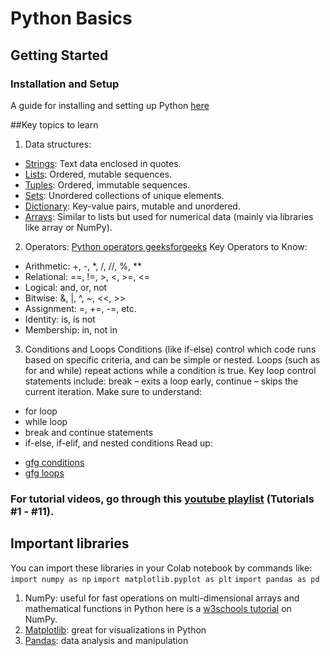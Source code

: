 # Python Basics
## Getting Started
### Installation and Setup
A guide for installing and setting up Python [here](https://wiki.python.org/moin/BeginnersGuide/Download)

##Key topics to learn
1. Data structures:
  * [Strings](https://www.geeksforgeeks.org/python-strings/?ref=lbp): Text data enclosed in quotes.
  * [Lists](https://www.geeksforgeeks.org/python-list/?ref=lbp): Ordered, mutable sequences.
  * [Tuples](https://www.geeksforgeeks.org/python-tuples/?ref=lbp): Ordered, immutable sequences.
  * [Sets](https://www.geeksforgeeks.org/python-sets/?ref=lbp): Unordered collections of unique elements.
  * [Dictionary](https://www.geeksforgeeks.org/python-dictionary/?ref=lbp): Key-value pairs, mutable and unordered.
  * [Arrays](https://www.geeksforgeeks.org/python-arrays/?ref=lbp): Similar to lists but used for numerical data (mainly via libraries like array or NumPy).
2. Operators: [Python operators geeksforgeeks](https://www.geeksforgeeks.org/python-operators/?ref=lbp)
Key Operators to Know:
  * Arithmetic: +, -, *, /, //, %, **
  * Relational: ==, !=, >, <, >=, <= 
  * Logical: and, or, not  
  * Bitwise: &, |, ^, ~, <<, >> 
  * Assignment: =, +=, -=, etc.
  * Identity: is, is not
  * Membership: in, not in
3. Conditions and Loops
Conditions (like if-else) control which code runs based on specific criteria, and can be simple or nested. Loops (such as for and while) repeat actions while a condition is true. Key loop control statements include:
break – exits a loop early,
continue – skips the current iteration.
Make sure to understand:
* for loop
* while loop
* break and continue statements
* if-else, if-elif, and nested conditions
Read up:
- [gfg conditions](https://www.w3schools.com/python/python_conditions.asp)
- [gfg loops](https://www.geeksforgeeks.org/loops-in-python/)
### For tutorial videos, go through this [youtube playlist](https://www.youtube.com/playlist?list=PLzMcBGfZo4-mFu00qxl0a67RhjjZj3jXm) (Tutorials #1 - #11).

## Important libraries
You can import these libraries in your Colab notebook by commands like:
 `import numpy as np`
 `import matplotlib.pyplot as plt`
 `import pandas as pd`
1. NumPy: useful for fast operations on multi-dimensional arrays and mathematical functions in Python
here is a [w3schools tutorial](https://www.w3schools.com/python/numpy/default.asp) on NumPy.
2. [Matplotlib](https://www.w3schools.com/python/matplotlib_intro.asp): great for visualizations in Python  
3. [Pandas](https://www.w3schools.com/python/pandas/default.asp): data analysis and manipulation

